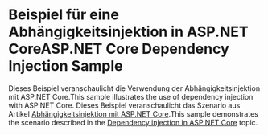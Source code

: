 # <a name="aspnet-core-dependency-injection-sample"></a><span data-ttu-id="642c0-101">Beispiel für eine Abhängigkeitsinjektion in ASP.NET Core</span><span class="sxs-lookup"><span data-stu-id="642c0-101">ASP.NET Core Dependency Injection Sample</span></span>

<span data-ttu-id="642c0-102">Dieses Beispiel veranschaulicht die Verwendung der Abhängigkeitsinjektion mit ASP.NET Core.</span><span class="sxs-lookup"><span data-stu-id="642c0-102">This sample illustrates the use of dependency injection with ASP.NET Core.</span></span> <span data-ttu-id="642c0-103">Dieses Beispiel veranschaulicht das Szenario aus Artikel [Abhängigkeitsinjektion mit ASP.NET Core](https://docs.microsoft.com/aspnet/core/fundamentals/dependency-injection).</span><span class="sxs-lookup"><span data-stu-id="642c0-103">This sample demonstrates the scenario described in the [Dependency injection in ASP.NET Core](https://docs.microsoft.com/aspnet/core/fundamentals/dependency-injection) topic.</span></span>
